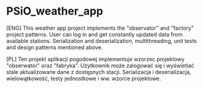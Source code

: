 # PSiO_weather_app
[ENG] This weather app project implements the "observator" and "factory" project patterns. User can log in and get constantly updated data from available stations. Serialization and deserialization, multithreading, unit tests and design patterns mentioned above.

[PL] Ten projekt aplikacji pogodowej implementuje wzorzec projektowy "obserwator" oraz "fabryka". Użytkownik może zalogować się i wyświetlać stale aktualizowane dane z dostępnych stacji. Serializacja i deserializacja, wielowątkowość, testy jednostkowe i ww. wzorce projektowe.
